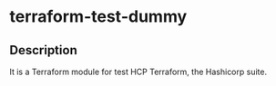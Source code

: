 # terraform-test-dummy

## Description

It is a Terraform module for test HCP Terraform, the Hashicorp suite.
